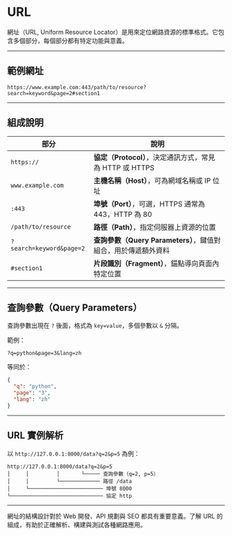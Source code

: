 # URL

網址（URL, Uniform Resource Locator）是用來定位網路資源的標準格式。它包含多個部分，每個部分都有特定功能與意義。

---

## 範例網址

```
https://www.example.com:443/path/to/resource?search=keyword&page=2#section1
```

---

## 組成說明

| 部分                       | 說明                                        |
| ------------------------ | ----------------------------------------- |
| `https://`               | **協定（Protocol）**，決定通訊方式，常見為 HTTP 或 HTTPS  |
| `www.example.com`        | **主機名稱（Host）**，可為網域名稱或 IP 位址              |
| `:443`                   | **埠號（Port）**，可選，HTTPS 通常為 443，HTTP 為 80   |
| `/path/to/resource`      | **路徑（Path）**，指定伺服器上資源的位置                  |
| `?search=keyword&page=2` | **查詢參數（Query Parameters）**，鍵值對組合，用於傳遞額外資料 |
| `#section1`              | **片段識別（Fragment）**，錨點導向頁面內特定位置            |

---

## 查詢參數（Query Parameters）

查詢參數出現在 `?` 後面，格式為 `key=value`，多個參數以 `&` 分隔。

範例：

```
?q=python&page=3&lang=zh
```

等同於：

```json
{
  "q": "python",
  "page": "3",
  "lang": "zh"
}
```

---

## URL 實例解析

以 `http://127.0.0.1:8000/data?q=2&p=5` 為例：

```
http://127.0.0.1:8000/data?q=2&p=5
│     │         │       └───── 查詢參數（q=2, p=5）
│     │         └───────────── 路徑 /data
│     └──────────────────────── 埠號 8000
└────────────────────────────── 協定 http
```

---

網址的結構設計對於 Web 開發、API 規劃與 SEO 都具有重要意義。了解 URL 的組成，有助於正確解析、構建與測試各種網路應用。

